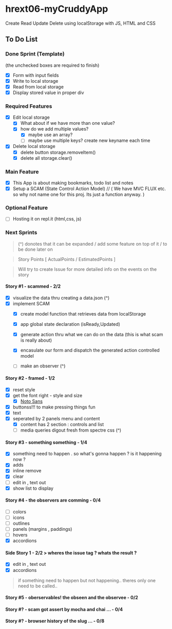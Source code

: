 # hrext06-myCruddyApp
Create Read Update Delete using localStorage with JS, HTML and CSS

## To Do List

### Done Sprint (Template)
(the unchecked boxes are required to finish)
- [x] Form with input fields
- [x] Write to local storage
- [x] Read from local storage
- [x] Display stored value in proper div

### Required Features
- [x] Edit local storage
    - [x] What about if we have more than one value?
    - [x] how do we add multiple values?
        - [x] maybe use an array?
        - [ ] maybe use multiple keys? create new keyname each time
- [x] Delete local storage
    - [x] delete button storage.removeItem()
    - [x] delete all storage.clear()

### Main Feature
- [x] This App is about making bookmarks, todo list and notes
- [x] Setup a SCAM (State Control Action Model) // ( We have MVC FLUX etc. so why not name one for this proj. Its just a function anyway. )

### Optional Feature
- [ ] Hosting it on repl.it (html,css, js)

### Next Sprints
> (^) donotes that it can be expanded / add some feature on top of it / to be done later on

> Story Points [ ActualPoints / EstimatedPoints ]

> Will try to create Issue for more detailed info on the events on the story

#### Story #1 - scammed - 2/2 
- [x] visualize the data thru creating a data.json (^)
- [x] implement SCAM
    - [x] create model function that retrieves data from localStorage
    - [x] app global state declaration (isReady,Updated)
    - [x] generate action thru what we can do on the data (this is what scam is really about)
    - [x] encasulate our form and dispatch the generated action controlled model
    - [ ] make an observer (^)
    

#### Story #2 - framed - 1/2
- [x] reset style
- [x] get the font right - style and size
    - [x] [Noto Sans](https://fonts.google.com/specimen/Noto+Sans?selection.family=Noto+Sans)
- [x] buttonss!!! to make pressing things fun
- [x] text
- [x] seperated by 2 panels menu and content
    - [x] content has 2 section : controls and list
    - [ ] media queries digout fresh from spectre css (^)

#### Story #3 - something something - 1/4
- [x] something need to happen . so what's gonna happen ? is it happening now ?
- [x] adds
- [x] inline remove
- [x] clear
- [ ] edit in , text out
- [x] show list to display

#### Story #4 - the observers are comming - 0/4
- [ ] colors
- [ ] icons
- [ ] outlines
- [ ] panels (margins , paddings)
- [ ] hovers
- [x] accordions

#### Side Story 1 - 2/2 > wheres the issue tag ? whats the result ?
- [x] edit in , text out
- [x] accordions 

> if something need to happen but not happening.. theres only one need to be called..

#### Story #5 - oberservables! the obseen and the observee - 0/2

#### Story #? - scam got assert by mocha and chai ... - 0/4

#### Story #? - browser history of the slug ... - 0/8
